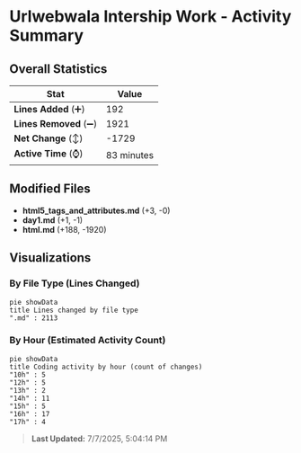 # Urlwebwala Intership Work - Activity Summary 

## Overall Statistics

| Stat                   | Value                                                             |
| ---------------------- | ----------------------------------------------------------------- |
| **Lines Added** (➕)   | 192                                          |
| **Lines Removed** (➖) | 1921                                        |
| **Net Change** (↕)    | -1729                |
| **Active Time** (⌚)   | 83 minutes |


## Modified Files
- **html5_tags_and_attributes.md** (+3, -0)
- **day1.md** (+1, -1)
- **html.md** (+188, -1920)

## Visualizations

### By File Type (Lines Changed)

```mermaid
pie showData
title Lines changed by file type
".md" : 2113
```

### By Hour (Estimated Activity Count)

```mermaid
pie showData
title Coding activity by hour (count of changes)
"10h" : 5
"12h" : 5
"13h" : 2
"14h" : 11
"15h" : 5
"16h" : 17
"17h" : 4
```


> **Last Updated:** 7/7/2025, 5:04:14 PM